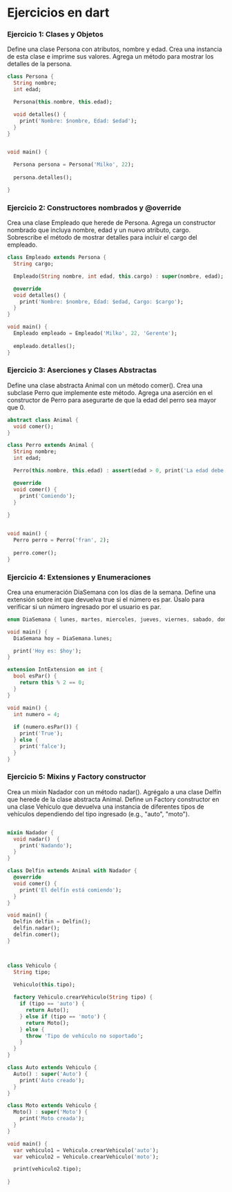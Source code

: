 # Ejercicios en dart

### Ejercicio 1: Clases y Objetos

Define una clase Persona con atributos, nombre y edad. Crea una instancia de esta clase e imprime sus valores.
Agrega un método para mostrar los detalles de la persona.

``` Dart
class Persona {
  String nombre;
  int edad;

  Persona(this.nombre, this.edad);

  void detalles() {
    print('Nombre: $nombre, Edad: $edad');
  }
}


void main() {

  Persona persona = Persona('Milko', 22);
  
  persona.detalles();

}

```

### Ejercicio 2: Constructores nombrados y @override

Crea una clase Empleado que herede de Persona. Agrega un constructor nombrado que incluya nombre, edad y un nuevo atributo, cargo. Sobrescribe el método de mostrar detalles para incluir el cargo del empleado.

``` Dart
class Empleado extends Persona {
  String cargo;

  Empleado(String nombre, int edad, this.cargo) : super(nombre, edad);

  @override
  void detalles() {
    print('Nombre: $nombre, Edad: $edad, Cargo: $cargo');
  }
}

void main() {
  Empleado empleado = Empleado('Milko', 22, 'Gerente');
  
  empleado.detalles();
}

```

### Ejercicio 3: Aserciones y Clases Abstractas

Define una clase abstracta Animal con un método comer(). Crea una subclase Perro que implemente este método.
Agrega una aserción en el constructor de Perro para asegurarte de que la edad del perro sea mayor que 0.

```Dart
abstract class Animal {
  void comer();
}

class Perro extends Animal {
  String nombre;
  int edad;

  Perro(this.nombre, this.edad) : assert(edad > 0, print('La edad debe ser mayor que 0'));

  @override
  void comer() {
    print('Comiendo');
  }
  
}


void main() {
  Perro perro = Perro('fran', 2);
  
  perro.comer();
}

```


### Ejercicio 4: Extensiones y Enumeraciones

Crea una enumeración DiaSemana con los días de la semana.
Define una extensión sobre int que devuelva true si el número es par. Úsalo para verificar si un número ingresado por el usuario es par.

```Dart
enum DiaSemana { lunes, martes, miercoles, jueves, viernes, sabado, domingo }

void main() {
  DiaSemana hoy = DiaSemana.lunes;

  print('Hoy es: $hoy');
}

```
```Dart
extension IntExtension on int {
  bool esPar() {
    return this % 2 == 0;
  }
}

void main() {
  int numero = 4;
  
  if (numero.esPar()) {
    print('True');
  } else {
    print('falce');
  }
}
```

### Ejercicio 5: Mixins y Factory constructor

Crea un mixin Nadador con un método nadar(). Agrégalo a una clase Delfín que herede de la clase abstracta Animal.
Define un Factory constructor en una clase Vehículo que devuelva una instancia de diferentes tipos de vehículos dependiendo del tipo ingresado (e.g., "auto", "moto").

```Dart

mixin Nadador {
  void nadar()  {
    print('Nadando');
  }
}

class Delfin extends Animal with Nadador {
  @override
  void comer() {
    print('El delfín está comiendo');
  }
}

void main() {
  Delfin delfin = Delfin();
  delfin.nadar();
  delfin.comer();
}
```

```Dart


class Vehiculo {
  String tipo;
  
  Vehiculo(this.tipo);

  factory Vehiculo.crearVehiculo(String tipo) {
    if (tipo == 'auto') {
      return Auto();
    } else if (tipo == 'moto') {
      return Moto();
    } else {
      throw 'Tipo de vehículo no soportado';
    }
  }
}

class Auto extends Vehiculo {
  Auto() : super('Auto') {
    print('Auto creado');
  }
}

class Moto extends Vehiculo {
  Moto() : super('Moto') {
    print('Moto creada');
  }
}

void main() {
  var vehiculo1 = Vehiculo.crearVehiculo('auto');
  var vehiculo2 = Vehiculo.crearVehiculo('moto');

  print(vehiculo2.tipo);
 
}

```
